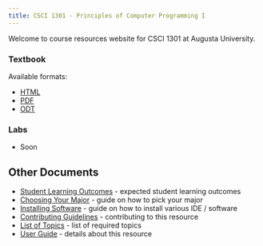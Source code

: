```yaml
---
title: CSCI 1301 - Principles of Computer Programming I
---
```


<!--
basic index page for pages website, this page makes some assumptions about paths
based on what is defined in the makefile, just be aware of that while editing -->

Welcome to course resources website for CSCI 1301 at Augusta University.


### Textbook

Available formats:

 - [HTML](/book)
 - [PDF](/book.pdf) 
 - [ODT](/book.odt) 

### Labs

- Soon

## Other Documents

- [Student Learning Outcomes](/learning_outcomes) - expected student learning outcomes
- [Choosing Your Major](/choosing_major) - guide on how to pick your major       
- [Installing Software](/software_install) - guide on how to install various IDE / software
- [Contributing Guidelines](/contributing) - contributing to this resource
- [List of Topics](/topics_list) - list of required topics
- [User Guide](/user_guide) - details about this resource

